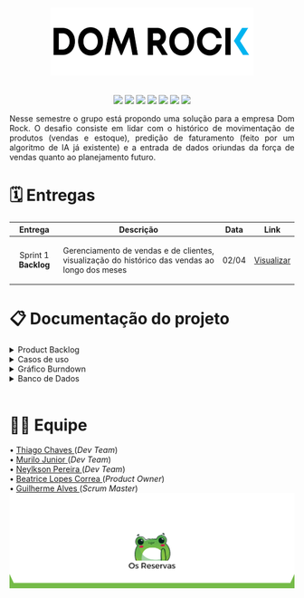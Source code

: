 <h1 align="center"></h1>
<div text align="center">
<img src="Doc/assets/img/logo02.png"  width="360" height="120" />
</div><br>
<p align="center">
    <img src="https://img.shields.io/badge/Canva-%2300C4CC.svg?style=for-the-badge&logo=Canva&logoColor=white"/>
    <img src="https://img.shields.io/badge/figma-%23F24E1E.svg?style=for-the-badge&logo=figma&logoColor=white"/>
    <img src="https://img.shields.io/badge/Eclipse-FE7A16.svg?style=for-the-badge&logo=Eclipse&logoColor=white"/>
    <img src="https://img.shields.io/badge/java-%23ED8B00.svg?style=for-the-badge&logo=java&logoColor=white"/>
    <img src="https://img.shields.io/badge/Spring-%2AA7.svg?style=for-the-badge&logo=Spring&logoColor=white"/>
    <img src="https://img.shields.io/badge/Postgresql-%2300f.svg?style=for-the-badge&logo=postgresql&logoColor=white"/>
    <img src="https://img.shields.io/badge/Trello-%23026AA7.svg?style=for-the-badge&logo=Trello&logoColor=white"/>
</p>

<p align="justify">
Nesse semestre o grupo está propondo uma solução para a empresa Dom Rock. O desafio consiste em lidar com o histórico de movimentação de produtos (vendas e
estoque), predição de faturamento (feito por um algoritmo de IA já existente) e a entrada de dados oriundas da força de vendas quanto ao planejamento futuro.
</p>
<div align="center"> 

<h1 text align= "left">🗓️ Entregas</h1>    
 <table align="center">
                     <thead>
                            <th width=100px>Entrega</th>
                            <th width=500px>Descrição</th>
                            <th width=45px>Data</th>
                            <th width=45px>Link</th>
                     </thead>
                     <tr>
                            <td><p align="center">Sprint 1 <b>Backlog</b></p></td>
                            <td><p align="justify">Gerenciamento de vendas e de clientes, visualização do histórico das vendas ao longo dos meses</p></td>
                            <td><p align="center">02/04</p></td>
                            <td><p align="center"><a href="https://github.com/OsReservas/DomRock-PlanejamentoVendas/tree/sprint-1">Visualizar</a></p></td>
                     </tr>
 </table>

<h1 align="left">📋 Documentação do projeto</h1>

<div align="left">
<details>
    <summary>Product Backlog</summary>
        <img src="Doc/assets/img/backlog-1.png">
</details>
<details>
    <summary>Casos de uso</summary>
        <b>Casos Primeira Sprint</b><br>
        ꒰ 1. Registro de Venda<br>
        ꒰ 2. Visualização do Histórico de Vendas<br>
        | <a href="Doc/casos-de-uso-1.pdf">Visualizar</a>  | 

</details>
<details>
    <summary>Gráfico Burndown</summary>
        <img src="">Imagem</a><br>
</details>
<details>
    <summary>Banco de Dados</summary>
        ꒰ Diagrama 
        | <a href="Doc/DiagramaEntidadeRelacionamento-1">Visualizar</a>  | 
</details>
</div>
<br>

<div text align= "left">
<h1 align="left">👩‍💻 Equipe</h1>
• <a href="https://www.linkedin.com/in/thiago-lopes-chaves-5ba22b209">Thiago Chaves </a>(<i>Dev Team</i>)<br>
• <a href="https://www.linkedin.com/in/murilo-jos%C3%A9-de-brito-junior-32403b157">Murilo Junior </a>(<i>Dev Team</i>)<br>
• <a href="https://github.com/NeyDiniz">Neylkson Pereira </a>(<i>Dev Team</i>)<br>
• <a href="https://www.linkedin.com/in/bewtrice/">Beatrice Lopes Correa </a>(<i>Product Owner</i>)<br>
• <a href="https://www.linkedin.com/in/guilhermealvesnas/">Guilherme Alves </a>(<i>Scrum Master</i>)<br>
</div>
        
<img src="Doc/assets/img/footer.png">        
 
